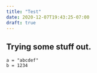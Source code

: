 ```yaml
---
title: "Test"
date: 2020-12-07T19:43:25-07:00
draft: true
---
```


## Trying some stuff out. 

```
a = "abcdef"
b = 1234